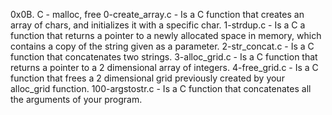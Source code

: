 0x0B. C - malloc, free
0-create_array.c - Is a C function that creates an array of chars, and initializes it with a specific char.
1-strdup.c - Is a C a function that returns a pointer to a newly allocated space in memory, which contains a copy of the string given as a parameter.
2-str_concat.c - Is a C function that concatenates two strings.
3-alloc_grid.c - Is a C function that returns a pointer to a 2 dimensional array of integers.
4-free_grid.c - Is a C function that frees a 2 dimensional grid previously created by your alloc_grid function.
100-argstostr.c - Is a C function that concatenates all the arguments of your program.

